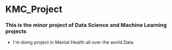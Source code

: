 # KMC_Project
### This is the minor project of Data Science and Machine Learning projects
- I'm doing project in Mental Health all over the world Data
